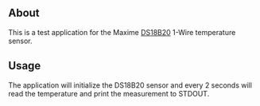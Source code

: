 ## About
This is a test application for the Maxime [DS18B20](https://datasheets.maximintegrated.com/en/ds/DS18B20.pdf) 1-Wire temperature
sensor.

## Usage
The application will initialize the DS18B20 sensor and every 2 seconds will read
the temperature and print the measurement to STDOUT.
